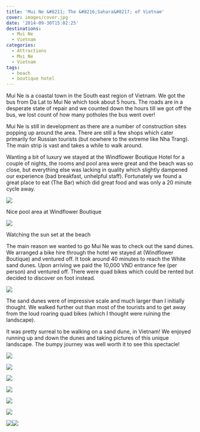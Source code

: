 ```yaml
---
title: 'Mui Ne &#8211; The &#8216;Sahara&#8217; of Vietnam'
cover: images/cover.jpg
date: '2014-09-30T15:02:25'
destinations:
  - Mui Ne
  - Vietnam
categories:
  - Attractions
  - Mui Ne
  - Vietnam
tags:
  - beach
  - boutique hotel
---
```

Mui Ne is a coastal town in the South east region of Vietnam. We got the bus from Da Lat to Mui Ne which took about 5 hours. The roads are in a desperate state of repair and we counted down the hours till we got off the bus, we lost count of how many potholes the bus went over!

Mui Ne is still in development as there are a number of construction sites popping up around the area. There are still a few shops which cater primarily for Russian tourists (but nowhere to the extreme like Nha Trang). The main strip is vast and takes a while to walk around.

Wanting a bit of luxury we stayed at the Windflower Boutique Hotel for a couple of nights, the rooms and pool area were great and the beach was so close, but everything else was lacking in quality which slightly dampened our experience (bad breakfast, unhelpful staff). Fortunately we found a great place to eat (The Bar) which did great food and was only a 20 minute cycle away.

![](images/PANO_20141001_104821.jpg)

Nice pool area at Windflower Boutique

![](images/DSC01461.jpg)

Watching the sun set at the beach

The main reason we wanted to go Mui Ne was to check out the sand dunes. We arranged a bike hire through the hotel we stayed at (Windflower Boutique) and ventured off. It took around 40 minutes to reach the White sand dunes. Upon arriving we paid the 10,000 VND entrance fee (per person) and ventured off. There were quad bikes which could be rented but decided to discover on foot instead.

![](images/DSC01489.jpg)

The sand dunes were of impressive scale and much larger than I initially thought. We walked further out than most of the tourists and to get away from the loud roaring quad bikes (which I thought were ruining the landscape).

It was pretty surreal to be walking on a sand dune, in Vietnam! We enjoyed running up and down the dunes and taking pictures of this unique landscape. The bumpy journey was well worth it to see this spectacle!

![](images/DSC015352.jpg)

![](images/DSC01481.jpg)

![](images/DSC01513.jpg)

![](images/DSC01539.jpg)

![](images/IMG_5359.jpg)

![](images/IMG_20140930_161352.jpg)

![](images/DSC01474.jpg)![](images/16265231196_867ca2635e_k_d.jpg)
